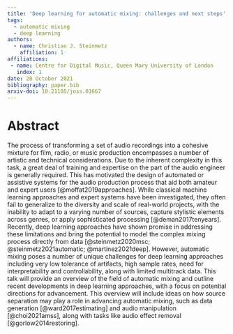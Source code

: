 ```yaml
---
title: 'Deep learning for automatic mixing: challenges and next steps'
tags:
  - automatic mixing
  - deep learning
authors:
  - name: Christian J. Steinmetz
    affiliation: 1
affiliations:
 - name: Centre for Digital Music, Queen Mary University of London
   index: 1
date: 28 October 2021
bibliography: paper.bib
arxiv-doi: 10.21105/joss.01667
---
```


# Abstract
The process of transforming a set of audio recordings into a cohesive mixture for film, radio, or music production encompasses a number of artistic and technical considerations. 
Due to the inherent complexity in this task, a great deal of training and expertise on the part of the audio engineer is generally required. 
This has motivated the design of automated or assistive systems for the audio production process that aid both amateur and expert users [@moffat2019approaches]. 
While classical machine learning approaches and expert systems have been investigated, they often fail to generalize to the diversity and scale of real-world projects, with the inability to adapt to a varying number of sources, capture stylistic elements across genres, or apply sophisticated processing [@deman2017tenyears]. 
Recently, deep learning approaches have shown promise in addressing these limitations and bring the potential to model the complex mixing process directly from data [@steinmetz2020msc; @steinmetz2021automatic; @martinez2021deep]. 
However, automatic mixing poses a number of unique challenges for deep learning approaches including very low tolerance of artifacts, high sample rates, need for interpretability and controllability, along with limited multitrack data. 
This talk will provide an overview of the field of automatic mixing and outline recent developments in deep learning approaches, with a focus on potential directions for advancement. 
This overview will include ideas on how source separation may play a role in advancing automatic mixing, such as data generation [@ward2017estimating] and audio manipulation [@choi2021amss], along with tasks like audio effect removal [@gorlow2014restoring]. 
